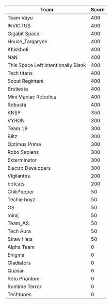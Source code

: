 |Team|Score|
|---|---|
|Team Vayu|400|
|INVICTUS|400|
|Gigabit Space|400|
|House_Targaryen|400|
|Khiskholi|400|
|NaN|400|
|This Space Left Intentionally Blank|400|
|Tech titans|400|
|Scout Regiment|400|
|Brutiesta|400|
|Mini Maniac Robotics|400|
|Robusta|400|
|KNSP|350|
|VYRON|300|
|Team 19|300|
|Blitz|300|
|Optimus Prime|300|
|Robo Sapiens|300|
|Exterminator|300|
|Electro Developers|300|
|Vigilantes|200|
|botcats|200|
|ChiliPepper|50|
|Techie boyz|50|
|OS|50|
|miraj|50|
|Team_AS|50|
|Tech Aura|50|
|Straw Hats|50|
|Alpha Team|0|
|Enigma|0|
|Gladiators|0|
|Quasar|0|
|Roto Phantom|0|
|Runtime Terror|0|
|Techtunes|0|

